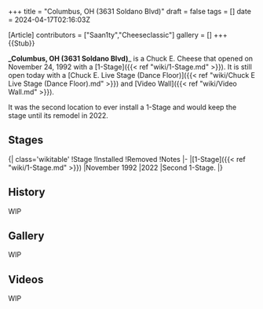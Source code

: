 +++
title = "Columbus, OH (3631 Soldano Blvd)"
draft = false
tags = []
date = 2024-04-17T02:16:03Z

[Article]
contributors = ["Saan1ty","Cheeseclassic"]
gallery = []
+++
{{Stub}}

**_Columbus, OH (3631 Soldano Blvd)**_ is a Chuck E. Cheese that opened on November 24, 1992 with a [1-Stage]({{< ref "wiki/1-Stage.md" >}}). It is still open today with a [Chuck E. Live Stage (Dance Floor)]({{< ref "wiki/Chuck E Live Stage (Dance Floor).md" >}}) and [Video Wall]({{< ref "wiki/Video Wall.md" >}}).

It was the second location to ever install a 1-Stage and would keep the stage until its remodel in 2022.

## Stages ##
{| class='wikitable'
!Stage
!Installed
!Removed
!Notes
|-
|[1-Stage]({{< ref "wiki/1-Stage.md" >}})
|November 1992
|2022
|Second 1-Stage.
|}

## History ##
WIP

## Gallery ##
WIP

## Videos ##
WIP